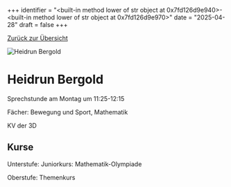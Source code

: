 
+++
identifier = "<built-in method lower of str object at 0x7fd126d9e940>-<built-in method lower of str object at 0x7fd126d9e970>"
date = "2025-04-28"
draft = false
+++

 [Zurück zur Übersicht](/schule/personen/)

<div class="row">
<div class="column">
<img src="/images/personal/Bergold.jpg" alt="Heidrun Bergold"> 
</div>
<div class="column">

# Heidrun Bergold

Sprechstunde am Montag um 11:25-12:15

Fächer: Bewegung und Sport,  Mathematik

KV der 3D



## Kurse

Unterstufe: Juniorkurs: Mathematik-Olympiade

Oberstufe: Themenkurs



</div>
</div> 

